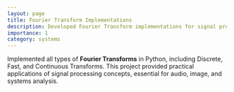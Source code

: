 ```yaml
---
layout: page
title: Fourier Transform Implementations
description: Developed Fourier Transform implementations for signal processing in Python.
importance: 1
category: systems
---
```


Implemented all types of **Fourier Transforms** in Python, including Discrete, Fast, and Continuous Transforms. This project provided practical applications of signal processing concepts, essential for audio, image, and systems analysis.
